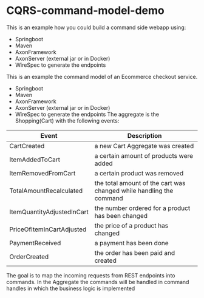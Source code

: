 # CQRS-command-model-demo

This is an example how you could build a command side webapp using:

  - Springboot
  - Maven
  - AxonFramework
  - AxonServer (external jar or in Docker)
  - WireSpec to generate the endpoints


This is an example the command model of an Ecommerce checkout service.

  - Springboot
  - Maven
  - AxonFramework
  - AxonServer (external jar or in Docker)
  - WireSpec to generate the endpoints
The aggregate is the Shopping(Cart) with the following events:


| Event                      | Description                                                         |
|----------------------------|---------------------------------------------------------------------|
| CartCreated                | a new Cart Aggregate was created                                    |
| ItemAddedToCart            | a certain amount of products were added                             |
| ItemRemovedFromCart        | a certain product was removed                                       |
| TotalAmountRecalculated    | the total amount of the cart was changed while handling the command |
| ItemQuantityAdjustedInCart | the number ordered for a product has been changed                   |
| PriceOfItemInCartAdjusted  | the price of a product has changed                                  |
| PaymentReceived            | a payment has been done                                             |
| OrderCreated               | the order has been paid and created                                 |

The goal is to map the incoming requests from REST endpoints into commands. In the Aggregate the commands will be handled in command handles in which the business logic is implemented